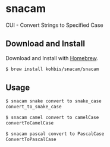 # snacam

CUI - Convert Strings to Specified Case

## Download and Install

Download and Install with [Homebrew](https://brew.sh/).
```bash
$ brew install kohbis/snacam/snacam
```

## Usage

```bash
$ snacam snake convert to snake_case
convert_to_snake_case

$ snacam camel convert to camelCase
convertToCamelCase

$ snacam pascal convert to PascalCase
ConvertToPascalCase
```

